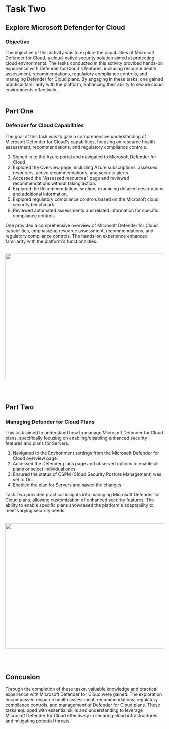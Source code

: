 # Task Two

<h2>Explore Microsoft Defender for Cloud</h2>
<h3>Objective</h3>

The objective of this activity was to explore the capabilities of Microsoft Defender for Cloud, a cloud-native security solution aimed at protecting cloud environments. 
The tasks conducted in this activity provided hands-on experience with Defender for Cloud's features, including resource health assessment, recommendations, regulatory compliance controls, 
and managing Defender for Cloud plans. By engaging in these tasks, one gained practical familiarity with the platform, enhancing their ability to secure cloud environments effectively.
<br/>
<br/>

<h2>Part One</h2> 
<h3>Defender for Cloud Capabilities</h3>

The goal of this task was to gain a comprehensive understanding of Microsoft Defender for Cloud's capabilities, focusing on resource health assessment, recommendations, and regulatory compliance controls.

  1. Signed in to the Azure portal and navigated to Microsoft Defender for Cloud.
  2. Explored the Overview page, including Azure subscriptions, assessed resources, active recommendations, and security alerts.
  3. Accessed the "Assessed resources" page and reviewed recommendations without taking action.
  4. Explored the Recommendations section, examining detailed descriptions and additional information.
  5. Explored regulatory compliance controls based on the Microsoft cloud security benchmark.
  6. Reviewed automated assessments and related information for specific compliance controls.

One provided a comprehensive overview of Microsoft Defender for Cloud capabilities, emphasizing resource assessment, recommendations, and regulatory compliance controls. 
The hands-on experience enhanced familiarity with the platform's functionalities.
<br/>
<br/>

<p align="center">
<img src="https://i.imgur.com/GBgGzw8.png" width="600" height="400">
<br />
<p align="left"><br />
<br/>

<h2>Part Two</h2> 
<h3> Managing Defender for Cloud Plans</h3>

This task aimed to understand how to manage Microsoft Defender for Cloud plans, specifically focusing on enabling/disabling enhanced security features and plans for Servers.

  1. Navigated to the Environment settings from the Microsoft Defender for Cloud overview page.
  2. Accessed the Defender plans page and observed options to enable all plans or select individual ones.
  3. Ensured the status of CSPM (Cloud Security Posture Management) was set to On.
  4. Enabled the plan for Servers and saved the changes.

Task Two provided practical insights into managing Microsoft Defender for Cloud plans, allowing customization of enhanced security features. The ability to enable specific plans showcased the platform's adaptability to meet varying security needs.
<br/>
<br/>

<p align="center">
<img src="https://i.imgur.com/8fzRWQj.png" width="600" height="400">
<br />
<p align="left"><br />
<br/>
  
<h2>Concusion</h2>
Through the completion of these tasks, valuable knowledge and practical experience with Microsoft Defender for Cloud were gained. The exploration encompassed resource health assessment, recommendations, regulatory compliance controls, and management of Defender for Cloud plans. These tasks equipped with essential skills and understanding to leverage Microsoft Defender for Cloud effectively in securing cloud infrastructures and mitigating potential threats.


